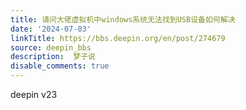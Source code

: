 ```yaml
---
title: 请问大佬虚拟机中windows系统无法找到USB设备如何解决
date: '2024-07-03'
linkTitle: https://bbs.deepin.org/en/post/274679
source: deepin_bbs
description:  梦子说 
disable_comments: true
---
```

deepin v23
